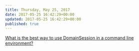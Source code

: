 ```yaml
---
title: Thursday, May 25, 2017
date: 2017-05-25 16:42:29+00:00
updated: 2017-05-25 16:42:29+00:00
published: true
---
```


[What is the best way to use DomainSession in a command line environment?](/what-is-the-best-way-to-use-domainsession-in-a-command-line-environment/)

